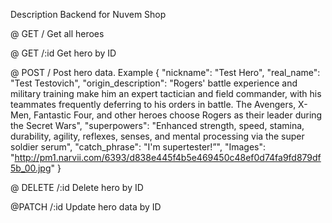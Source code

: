 Description
Backend for Nuvem Shop

@ GET /
Get all heroes

@ GET /:id
Get hero by ID

@ POST /
Post hero data. Example 
{
    "nickname": "Test Hero",
    "real_name": "Test Testovich",
    "origin_description": "Rogers' battle experience and military training make him an expert tactician and field commander, with his teammates frequently deferring to his orders in battle. The Avengers, X-Men, Fantastic Four, and other heroes choose Rogers as their leader during the Secret Wars",
    "superpowers": "Enhanced strength, speed, stamina, durability, agility, reflexes, senses, and mental processing via the super soldier serum",
    "catch_phrase": "I'm supertester!”",
    "Images": "http://pm1.narvii.com/6393/d838e445f4b5e469450c48ef0d74fa9fd879df5b_00.jpg"
}

@ DELETE /:id
Delete hero by ID

@PATCH /:id
Update hero data by ID

